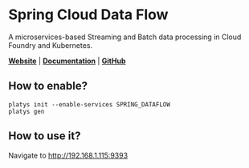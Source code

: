 # Spring Cloud Data Flow

A microservices-based Streaming and Batch data processing in Cloud Foundry and Kubernetes.

**[Website](https://spring.io/projects/spring-cloud-dataflow)** | **[Documentation](https://spring.io/projects/spring-cloud-dataflow)** | **[GitHub](https://github.com/spring-cloud/spring-cloud-dataflow)**

## How to enable?

```
platys init --enable-services SPRING_DATAFLOW
platys gen
```

## How to use it?

Navigate to <http://192.168.1.115:9393>